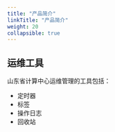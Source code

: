 ```yaml
---
title: "产品简介"
linkTitle: "产品简介"
weight: 20
collapsible: true
---
```


## 运维工具

山东省计算中心运维管理的工具包括：

* 定时器
* 标签
* 操作日志
* 回收站